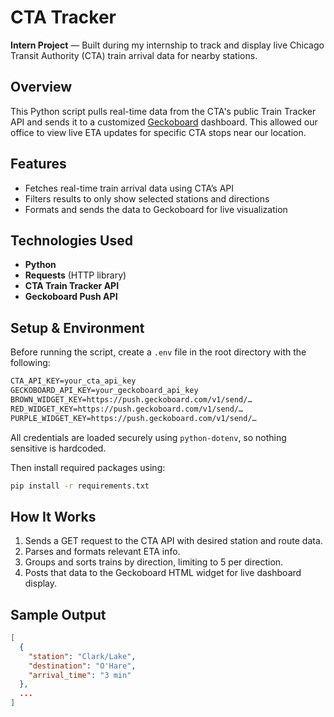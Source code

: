 # CTA Tracker

**Intern Project** — Built during my internship to track and display live Chicago Transit Authority (CTA) train arrival data for nearby stations.

## Overview
This Python script pulls real-time data from the CTA's public Train Tracker API and sends it to a customized [Geckoboard](https://www.geckoboard.com/) dashboard. This allowed our office to view live ETA updates for specific CTA stops near our location.

## Features
- Fetches real-time train arrival data using CTA’s API
- Filters results to only show selected stations and directions
- Formats and sends the data to Geckoboard for live visualization

## Technologies Used
- **Python**
- **Requests** (HTTP library)
- **CTA Train Tracker API**
- **Geckoboard Push API**

## Setup & Environment

Before running the script, create a `.env` file in the root directory with the following:
```txt
CTA_API_KEY=your_cta_api_key
GECKOBOARD_API_KEY=your_geckoboard_api_key
BROWN_WIDGET_KEY=https://push.geckoboard.com/v1/send/…
RED_WIDGET_KEY=https://push.geckoboard.com/v1/send/…
PURPLE_WIDGET_KEY=https://push.geckoboard.com/v1/send/…
```

All credentials are loaded securely using `python-dotenv`, so nothing sensitive is hardcoded.

Then install required packages using:

```bash
pip install -r requirements.txt
```

## How It Works
1. Sends a GET request to the CTA API with desired station and route data.
2. Parses and formats relevant ETA info.
3. Groups and sorts trains by direction, limiting to 5 per direction.
4. Posts that data to the Geckoboard HTML widget for live dashboard display.

## Sample Output
```json
[
  {
    "station": "Clark/Lake",
    "destination": "O'Hare",
    "arrival_time": "3 min"
  },
  ...
]
